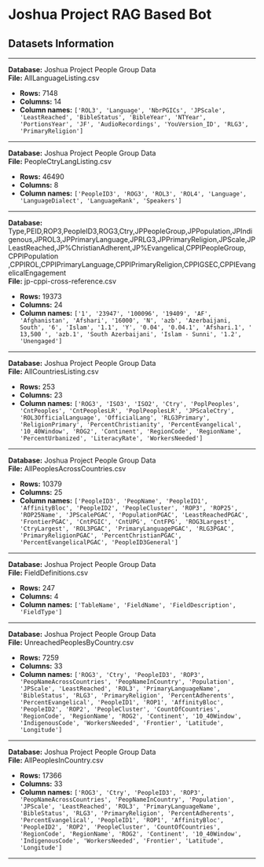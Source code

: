 # Joshua Project RAG Based Bot

## Datasets Information
---

**Database:** Joshua Project People Group Data  
**File:** AllLanguageListing.csv  
- **Rows:** 7148  
- **Columns:** 14  
- **Column names:** `['ROL3', 'Language', 'NbrPGICs', 'JPScale', 'LeastReached', 'BibleStatus', 'BibleYear', 'NTYear', 'PortionsYear', 'JF', 'AudioRecordings', 'YouVersion_ID', 'RLG3', 'PrimaryReligion']`

---

**Database:** Joshua Project People Group Data  
**File:** PeopleCtryLangListing.csv  
- **Rows:** 46490  
- **Columns:** 8  
- **Column names:** `['PeopleID3', 'ROG3', 'ROL3', 'ROL4', 'Language', 'LanguageDialect', 'LanguageRank', 'Speakers']`

---

**Database:** Type,PEID,ROP3,PeopleID3,ROG3,Ctry,JPPeopleGroup,JPPopulation,JPIndigenous,JPROL3,JPPrimaryLanguage,JPRLG3,JPPrimaryReligion,JPScale,JPLeastReached,JP%ChristianAdherent,JP%Evangelical,CPPIPeopleGroup, CPPIPopulation ,CPPIROL,CPPIPrimaryLanguage,CPPIPrimaryReligion,CPPIGSEC,CPPIEvangelicalEngagement  
**File:** jp-cppi-cross-reference.csv  
- **Rows:** 19373  
- **Columns:** 24  
- **Column names:** `['1', '23947', '100096', '19409', 'AF', 'Afghanistan', 'Afshari', '16000', 'N', 'azb', 'Azerbaijani, South', '6', 'Islam', '1.1', 'Y', '0.04', '0.04.1', 'Afshari.1', ' 13,500 ', 'azb.1', 'South Azerbaijani', 'Islam - Sunni', '1.2', 'Unengaged']`

---

**Database:** Joshua Project People Group Data  
**File:** AllCountriesListing.csv  
- **Rows:** 253  
- **Columns:** 23  
- **Column names:** `['ROG3', 'ISO3', 'ISO2', 'Ctry', 'PoplPeoples', 'CntPeoples', 'CntPeoplesLR', 'PoplPeoplesLR', 'JPScaleCtry', 'ROL3OfficialLanguage', 'OfficialLang', 'RLG3Primary', 'ReligionPrimary', 'PercentChristianity', 'PercentEvangelical', '10_40Window', 'ROG2', 'Continent', 'RegionCode', 'RegionName', 'PercentUrbanized', 'LiteracyRate', 'WorkersNeeded']`

---

**Database:** Joshua Project People Group Data  
**File:** AllPeoplesAcrossCountries.csv  
- **Rows:** 10379  
- **Columns:** 25  
- **Column names:** `['PeopleID3', 'PeopName', 'PeopleID1', 'AffinityBloc', 'PeopleID2', 'PeopleCluster', 'ROP3', 'ROP25', 'ROP25Name', 'JPScalePGAC', 'PopulationPGAC', 'LeastReachedPGAC', 'FrontierPGAC', 'CntPGIC', 'CntUPG', 'CntFPG', 'ROG3Largest', 'CtryLargest', 'ROL3PGAC', 'PrimaryLanguagePGAC', 'RLG3PGAC', 'PrimaryReligionPGAC', 'PercentChristianPGAC', 'PercentEvangelicalPGAC', 'PeopleID3General']`

---

**Database:** Joshua Project People Group Data  
**File:** FieldDefinitions.csv  
- **Rows:** 247  
- **Columns:** 4  
- **Column names:** `['TableName', 'FieldName', 'FieldDescription', 'FieldType']`

---

**Database:** Joshua Project People Group Data  
**File:** UnreachedPeoplesByCountry.csv  
- **Rows:** 7259  
- **Columns:** 33  
- **Column names:** `['ROG3', 'Ctry', 'PeopleID3', 'ROP3', 'PeopNameAcrossCountries', 'PeopNameInCountry', 'Population', 'JPScale', 'LeastReached', 'ROL3', 'PrimaryLanguageName', 'BibleStatus', 'RLG3', 'PrimaryReligion', 'PercentAdherents', 'PercentEvangelical', 'PeopleID1', 'ROP1', 'AffinityBloc', 'PeopleID2', 'ROP2', 'PeopleCluster', 'CountOfCountries', 'RegionCode', 'RegionName', 'ROG2', 'Continent', '10_40Window', 'IndigenousCode', 'WorkersNeeded', 'Frontier', 'Latitude', 'Longitude']`

---

**Database:** Joshua Project People Group Data  
**File:** AllPeoplesInCountry.csv  
- **Rows:** 17366  
- **Columns:** 33  
- **Column names:** `['ROG3', 'Ctry', 'PeopleID3', 'ROP3', 'PeopNameAcrossCountries', 'PeopNameInCountry', 'Population', 'JPScale', 'LeastReached', 'ROL3', 'PrimaryLanguageName', 'BibleStatus', 'RLG3', 'PrimaryReligion', 'PercentAdherents', 'PercentEvangelical', 'PeopleID1', 'ROP1', 'AffinityBloc', 'PeopleID2', 'ROP2', 'PeopleCluster', 'CountOfCountries', 'RegionCode', 'RegionName', 'ROG2', 'Continent', '10_40Window', 'IndigenousCode', 'WorkersNeeded', 'Frontier', 'Latitude', 'Longitude']`

---
